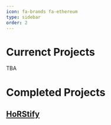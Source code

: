 ```yaml
---
icon: fa-brands fa-ethereum
type: sidebar
order: 2
---
```


# Currenct Projects
TBA

# Completed Projects

## [HoRStify](/projects/horstify)